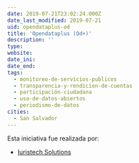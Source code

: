 ```yaml
---
date: 2019-07-21T23:02:24.000Z
date_last_modified: 2019-07-21
uid: opendataplus-od
title: 'Opendataplus (Od+)'
description: ''
type: 
website: 
date_ini: 
date_end: 
tags:
  - monitoreo-de-servicios-publicos
  - transparencia-y-rendicion-de-cuentas
  - participación-ciudadana
  - uso-de-datos-abiertos
  - periodismo-de-datos
cities: 
  - San Salvador
---
```


Esta iniciativa fue realizada por:

- [Iuristech Solutions](/organizaciones/iuristech-solutions)
